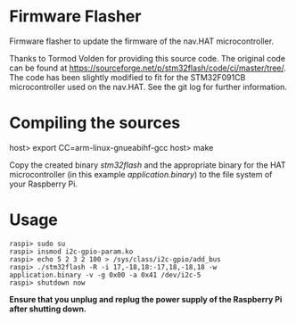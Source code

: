 Firmware Flasher
================

Firmware flasher to update the firmware of the nav.HAT microcontroller. 

Thanks to Tormod Volden for providing this source code. The original code can be found at https://sourceforge.net/p/stm32flash/code/ci/master/tree/.
The code has been slightly modified to fit for the STM32F091CB microcontroller used on the nav.HAT. See the git log for further information.


Compiling the sources
=====================

host> export CC=arm-linux-gnueabihf-gcc
host> make

Copy the created binary *stm32flash* and the appropriate binary for the HAT microcontroller (in this example *application.binary*)
to the file system of your Raspberry Pi.

Usage
=====

    raspi> sudo su
    raspi> insmod i2c-gpio-param.ko
    raspi> echo 5 2 3 2 100 > /sys/class/i2c-gpio/add_bus
    raspi> ./stm32flash -R -i 17,-18,18:-17,18,-18,18 -w application.binary -v -g 0x00 -a 0x41 /dev/i2c-5
    raspi> shutdown now

**Ensure that you unplug and replug the power supply of the Raspberry Pi after shutting down.**